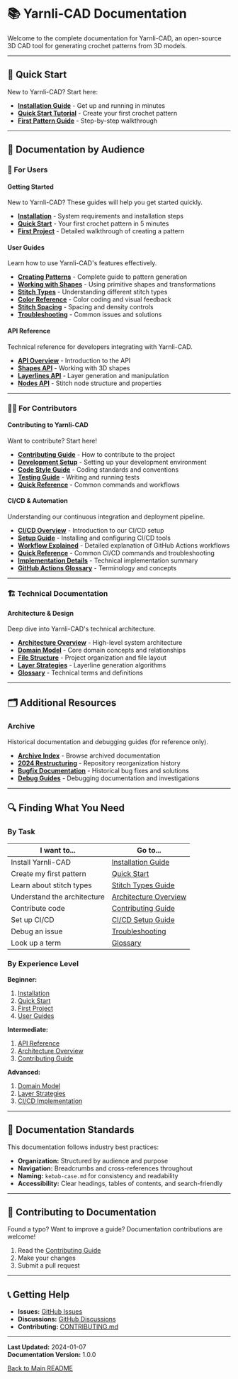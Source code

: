 # 📚 Yarnli-CAD Documentation

Welcome to the complete documentation for Yarnli-CAD, an open-source 3D CAD tool for generating crochet patterns from 3D models.

---

## 🚀 Quick Start

New to Yarnli-CAD? Start here:

- **[Installation Guide](getting-started/installation.md)** - Get up and running in minutes
- **[Quick Start Tutorial](getting-started/quick-start.md)** - Create your first crochet pattern
- **[First Pattern Guide](getting-started/first-project.md)** - Step-by-step walkthrough

---

## 📖 Documentation by Audience

### 👥 For Users

#### Getting Started
New to Yarnli-CAD? These guides will help you get started quickly.

- **[Installation](getting-started/)** - System requirements and installation steps
- **[Quick Start](getting-started/quick-start.md)** - Your first crochet pattern in 5 minutes
- **[First Project](getting-started/first-project.md)** - Detailed walkthrough of creating a pattern

#### User Guides
Learn how to use Yarnli-CAD's features effectively.

- **[Creating Patterns](guides/)** - Complete guide to pattern generation
- **[Working with Shapes](guides/)** - Using primitive shapes and transformations
- **[Stitch Types](guides/stitch-type-colors.md)** - Understanding different stitch types
- **[Color Reference](guides/colors.md)** - Color coding and visual feedback
- **[Stitch Spacing](guides/stitch-type-spacing.md)** - Spacing and density controls
- **[Troubleshooting](guides/)** - Common issues and solutions

#### API Reference
Technical reference for developers integrating with Yarnli-CAD.

- **[API Overview](api/)** - Introduction to the API
- **[Shapes API](api/)** - Working with 3D shapes
- **[Layerlines API](api/)** - Layer generation and manipulation
- **[Nodes API](api/nodes.md)** - Stitch node structure and properties

---

### 👨‍💻 For Contributors

#### Contributing to Yarnli-CAD
Want to contribute? Start here!

- **[Contributing Guide](../CONTRIBUTING.md)** - How to contribute to the project
- **[Development Setup](contributing/)** - Setting up your development environment
- **[Code Style Guide](contributing/)** - Coding standards and conventions
- **[Testing Guide](contributing/)** - Writing and running tests
- **[Quick Reference](contributing/quick-reference.md)** - Common commands and workflows

#### CI/CD & Automation
Understanding our continuous integration and deployment pipeline.

- **[CI/CD Overview](contributing/ci-cd/)** - Introduction to our CI/CD setup
- **[Setup Guide](contributing/ci-cd/setup-guide.md)** - Installing and configuring CI/CD tools
- **[Workflow Explained](contributing/ci-cd/workflow-explained.md)** - Detailed explanation of GitHub Actions workflows
- **[Quick Reference](contributing/ci-cd/quick-reference.md)** - Common CI/CD commands and troubleshooting
- **[Implementation Details](contributing/ci-cd/implementation.md)** - Technical implementation summary
- **[GitHub Actions Glossary](contributing/ci-cd/github-actions-glossary.md)** - Terminology and concepts

---

### 🏗️ Technical Documentation

#### Architecture & Design
Deep dive into Yarnli-CAD's technical architecture.

- **[Architecture Overview](architecture/overview.md)** - High-level system architecture
- **[Domain Model](architecture/domain-model.md)** - Core domain concepts and relationships
- **[File Structure](architecture/file-structure.md)** - Project organization and file layout
- **[Layer Strategies](architecture/layer-strategies.md)** - Layerline generation algorithms
- **[Glossary](architecture/glossary.md)** - Technical terms and definitions

---

## 🗂️ Additional Resources

### Archive
Historical documentation and debugging guides (for reference only).

- **[Archive Index](archive/)** - Browse archived documentation
- **[2024 Restructuring](archive/2024-restructuring/)** - Repository reorganization history
- **[Bugfix Documentation](archive/bugfixes/)** - Historical bug fixes and solutions
- **[Debug Guides](archive/debug-guides/)** - Debugging documentation and investigations

---

## 🔍 Finding What You Need

### By Task

| I want to... | Go to... |
|--------------|----------|
| Install Yarnli-CAD | [Installation Guide](getting-started/installation.md) |
| Create my first pattern | [Quick Start](getting-started/quick-start.md) |
| Learn about stitch types | [Stitch Types Guide](guides/stitch-type-colors.md) |
| Understand the architecture | [Architecture Overview](architecture/overview.md) |
| Contribute code | [Contributing Guide](../CONTRIBUTING.md) |
| Set up CI/CD | [CI/CD Setup Guide](contributing/ci-cd/setup-guide.md) |
| Debug an issue | [Troubleshooting](guides/) |
| Look up a term | [Glossary](architecture/glossary.md) |

### By Experience Level

**Beginner:**
1. [Installation](getting-started/installation.md)
2. [Quick Start](getting-started/quick-start.md)
3. [First Project](getting-started/first-project.md)
4. [User Guides](guides/)

**Intermediate:**
1. [API Reference](api/)
2. [Architecture Overview](architecture/overview.md)
3. [Contributing Guide](../CONTRIBUTING.md)

**Advanced:**
1. [Domain Model](architecture/domain-model.md)
2. [Layer Strategies](architecture/layer-strategies.md)
3. [CI/CD Implementation](contributing/ci-cd/implementation.md)

---

## 📝 Documentation Standards

This documentation follows industry best practices:

- **Organization:** Structured by audience and purpose
- **Navigation:** Breadcrumbs and cross-references throughout
- **Naming:** `kebab-case.md` for consistency and readability
- **Accessibility:** Clear headings, tables of contents, and search-friendly

---

## 🤝 Contributing to Documentation

Found a typo? Want to improve a guide? Documentation contributions are welcome!

1. Read the [Contributing Guide](../CONTRIBUTING.md)
2. Make your changes
3. Submit a pull request

---

## 📞 Getting Help

- **Issues:** [GitHub Issues](https://github.com/TheeXiaoWang/New_CrochetCAD123/issues)
- **Discussions:** [GitHub Discussions](https://github.com/TheeXiaoWang/New_CrochetCAD123/discussions)
- **Contributing:** [CONTRIBUTING.md](../CONTRIBUTING.md)

---

**Last Updated:** 2024-01-07  
**Documentation Version:** 1.0.0

[Back to Main README](../README.md)

